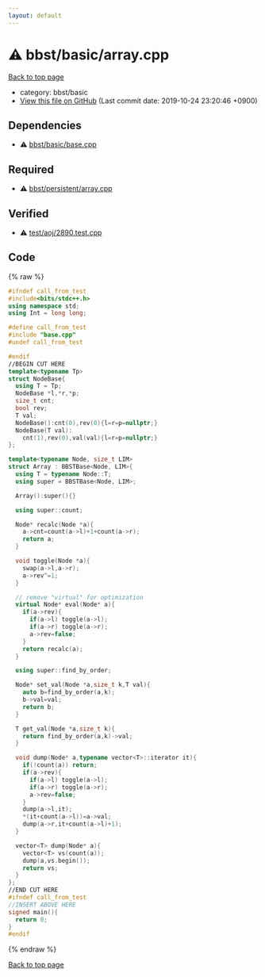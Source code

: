 ```yaml
---
layout: default
---
```


<!-- mathjax config similar to math.stackexchange -->
<script type="text/javascript" async
  src="https://cdnjs.cloudflare.com/ajax/libs/mathjax/2.7.5/MathJax.js?config=TeX-MML-AM_CHTML">
</script>
<script type="text/x-mathjax-config">
  MathJax.Hub.Config({
    TeX: { equationNumbers: { autoNumber: "AMS" }},
    tex2jax: {
      inlineMath: [ ['$','$'] ],
      processEscapes: true
    },
    "HTML-CSS": { matchFontHeight: false },
    displayAlign: "left",
    displayIndent: "2em"
  });
</script>

<script type="text/javascript" src="https://cdnjs.cloudflare.com/ajax/libs/jquery/3.4.1/jquery.min.js"></script>
<script src="https://cdn.jsdelivr.net/npm/jquery-balloon-js@1.1.2/jquery.balloon.min.js" integrity="sha256-ZEYs9VrgAeNuPvs15E39OsyOJaIkXEEt10fzxJ20+2I=" crossorigin="anonymous"></script>
<script type="text/javascript" src="../../../assets/js/copy-button.js"></script>
<link rel="stylesheet" href="../../../assets/css/copy-button.css" />


# :warning: bbst/basic/array.cpp
<a href="../../../index.html">Back to top page</a>

* category: bbst/basic
* <a href="{{ site.github.repository_url }}/blob/master/bbst/basic/array.cpp">View this file on GitHub</a> (Last commit date: 2019-10-24 23:20:46 +0900)




## Dependencies
* :warning: <a href="base.cpp.html">bbst/basic/base.cpp</a>


## Required
* :warning: <a href="../persistent/array.cpp.html">bbst/persistent/array.cpp</a>


## Verified
* :warning: <a href="../../../verify/test/aoj/2890.test.cpp.html">test/aoj/2890.test.cpp</a>


## Code
{% raw %}
```cpp
#ifndef call_from_test
#include<bits/stdc++.h>
using namespace std;
using Int = long long;

#define call_from_test
#include "base.cpp"
#undef call_from_test

#endif
//BEGIN CUT HERE
template<typename Tp>
struct NodeBase{
  using T = Tp;
  NodeBase *l,*r,*p;
  size_t cnt;
  bool rev;
  T val;
  NodeBase():cnt(0),rev(0){l=r=p=nullptr;}
  NodeBase(T val):
    cnt(1),rev(0),val(val){l=r=p=nullptr;}
};

template<typename Node, size_t LIM>
struct Array : BBSTBase<Node, LIM>{
  using T = typename Node::T;
  using super = BBSTBase<Node, LIM>;

  Array():super(){}

  using super::count;

  Node* recalc(Node *a){
    a->cnt=count(a->l)+1+count(a->r);
    return a;
  }

  void toggle(Node *a){
    swap(a->l,a->r);
    a->rev^=1;
  }

  // remove "virtual" for optimization
  virtual Node* eval(Node* a){
    if(a->rev){
      if(a->l) toggle(a->l);
      if(a->r) toggle(a->r);
      a->rev=false;
    }
    return recalc(a);
  }

  using super::find_by_order;

  Node* set_val(Node *a,size_t k,T val){
    auto b=find_by_order(a,k);
    b->val=val;
    return b;
  }

  T get_val(Node *a,size_t k){
    return find_by_order(a,k)->val;
  }

  void dump(Node* a,typename vector<T>::iterator it){
    if(!count(a)) return;
    if(a->rev){
      if(a->l) toggle(a->l);
      if(a->r) toggle(a->r);
      a->rev=false;
    }
    dump(a->l,it);
    *(it+count(a->l))=a->val;
    dump(a->r,it+count(a->l)+1);
  }

  vector<T> dump(Node* a){
    vector<T> vs(count(a));
    dump(a,vs.begin());
    return vs;
  }
};
//END CUT HERE
#ifndef call_from_test
//INSERT ABOVE HERE
signed main(){
  return 0;
}
#endif

```
{% endraw %}

<a href="../../../index.html">Back to top page</a>


